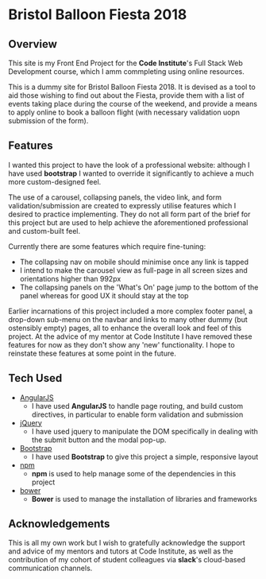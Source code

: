 # Bristol Balloon Fiesta 2018

## Overview

This site is my Front End Project for the **Code Institute**'s Full Stack Web Development course, which I amm commpleting using online resources.

This is a dummy site for Bristol Balloon Fiesta 2018. It is devised as a tool to aid those wishing to find out about the Fiesta, provide them with a list of events taking place during the course of the weekend, and provide a means to apply online to book a balloon flight (with necessary validation uopn submission of the form).


## Features

I wanted this project to have the look of a professional website: although I have used **bootstrap** I wanted to override it significantly to achieve a much more custom-designed feel.

The use of a carousel, collapsing panels, the video link, and form validation/submission are created to expressly utilise features which I desired to practice implementing. They do not all form part of the brief for this project but are used to help achieve the aforementioned professional and custom-built feel.

Currently there are some features which require fine-tuning:
- The collapsing nav on mobile should minimise once any link is tapped
- I intend to make the carousel view as full-page in all screen sizes and orientations higher than 992px
- The collapsing panels on the 'What's On' page jump to the bottom of the panel whereas for good UX it should stay at the top

Earlier incarnations of this project included a more complex footer panel, a drop-down sub-menu on the navbar and links to many other dummy (but ostensibly empty) pages, all to enhance the overall look and feel of this project. At the advice of my mentor at Code Institute I have removed these features for now as they don't show any 'new' functionality. I hope to reinstate these features at some point in the future.


## Tech Used
- [AngularJS](https://angularjs.org/)
    - I have used **AngularJS** to handle page routing, and build custom directives, in particular to enable form validation and submission
- [jQuery](https://jquery.com/)
	- I have used jquery to manipulate the DOM specifically in dealing with the submit button and the modal pop-up.
- [Bootstrap](http://getbootstrap.com/)
    - I have used **Bootstrap** to give this project a simple, responsive layout
- [npm](https://www.npmjs.com/)
    - **npm** is used to help manage some of the dependencies in this project
- [bower](https://bower.io/)
    - **Bower** is used to manage the installation of libraries and frameworks

## Acknowledgements
This is all my own work but I wish to gratefully acknowledge the support and advice of my mentors and tutors at Code Institute, as well as the contribution of my cohort of student colleagues via **slack**'s cloud-based communication channels.